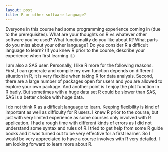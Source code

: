 ```yaml
---
layout: post
title: R or other software language?
---
```




Everyone in this course had some programming experience coming in (due to the prerequisites).  What are your thoughts on R vs whatever other software you've used?  What functionality do you like about R?  What parts do you miss about your other language?  Do you consider R a difficult language to learn? (If you knew R prior to the course, describe your experience when first learning it.)

I am also a SAS user. Personally, I like R more for the following reasons. First, I can generate and compile my own function depends on different situation in R, it is very flexible when taking R for data analysis. Second, there are a large number of packages open for users and you are allowed to explore your own package. And another point is I enjoy the plot function in R badly. But sometimes with a huge data set R could be slower than SAS, SAS is a better choice with huge data.

I do not think R as a difficult language to learn. Keeping flexibility is kind of important as well as difficulty for R users. I knew R prior to the course, but just with very limited experience as some courses only involved with R application. I had a rough time with different kinds of errors as I did not understand some syntax and rules of R.I tried to get help from some R guide books and it was turned out to be very effective for a first learner. So I would be very appreciated to have a course involves with R very detailed. I am looking forward to learn more about R.
